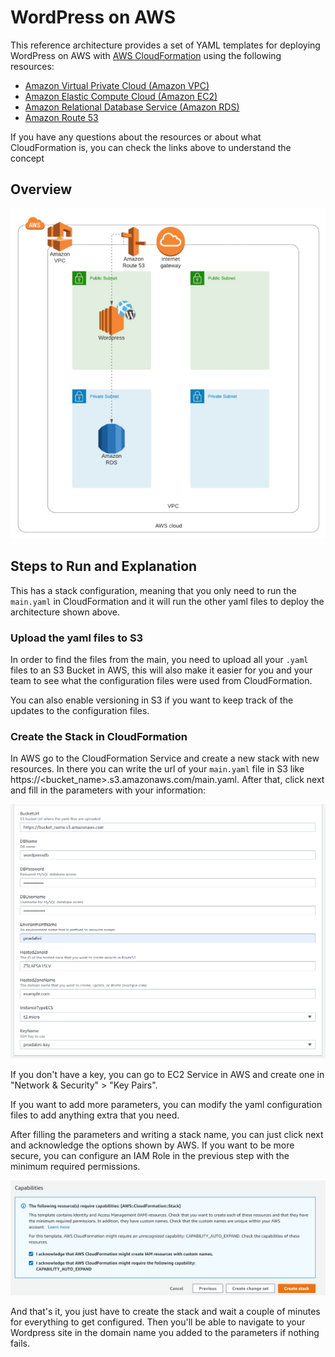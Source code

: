 # WordPress on AWS

This reference architecture provides a set of YAML templates for deploying WordPress on AWS with [AWS CloudFormation](http://docs.aws.amazon.com/AWSCloudFormation/latest/UserGuide/Welcome.html) using the following resources:
* [Amazon Virtual Private Cloud (Amazon VPC)](http://docs.aws.amazon.com/AmazonVPC/latest/UserGuide/VPC_Introduction.html)
* [Amazon Elastic Compute Cloud (Amazon EC2)](http://docs.aws.amazon.com/AWSEC2/latest/UserGuide/concepts.html)
* [Amazon Relational Database Service (Amazon RDS)](http://docs.aws.amazon.com/AmazonRDS/latest/UserGuide/Welcome.html)
* [Amazon Route 53](http://docs.aws.amazon.com/Route53/latest/DeveloperGuide/Welcome.html)

If you have any questions about the resources or about what CloudFormation is, you can check the links above to understand the concept

## Overview

![architecture-overview](images/diagram.png)

## Steps to Run and Explanation

This has a stack configuration, meaning that you only need to run the `main.yaml` in CloudFormation and it will run the other yaml files to deploy the architecture shown above.

### Upload the yaml files to S3

In order to find the files from the main, you need to upload all your `.yaml` files to an S3 Bucket in AWS, this will also make it easier for you and your team to see what the configuration files were used from CloudFormation.

You can also enable versioning in S3 if you want to keep track of the updates to the configuration files.

### Create the Stack in CloudFormation

In AWS go to the CloudFormation Service and create a new stack with new resources. In there you can write the url of your `main.yaml` file in S3 like https://<bucket_name>.s3.amazonaws.com/main.yaml. After that, click next and fill in the parameters with your information:

![parameters-cloudformation](images/parameters.png)

If you don't have a key, you can go to EC2 Service in AWS and create one in "Network & Security" > "Key Pairs".

If you want to add more parameters, you can modify the yaml configuration files to add anything extra that you need.

After filling the parameters and writing a stack name, you can just click next and acknowledge the options shown by AWS. If you want to be more secure, you can configure an IAM Role in the previous step with the minimum required permissions.

![permissions-message](images/permissions.png)

And that's it, you just have to create the stack and wait a couple of minutes for everything to get configured. Then you'll be able to navigate to your Wordpress site in the domain name you added to the parameters if nothing fails.
